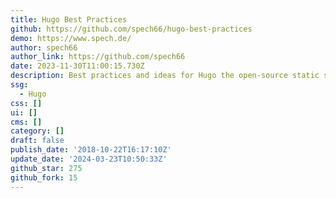 ```yaml
---
title: Hugo Best Practices
github: https://github.com/spech66/hugo-best-practices
demo: https://www.spech.de/
author: spech66
author_link: https://github.com/spech66
date: 2023-11-30T11:00:15.730Z
description: Best practices and ideas for Hugo the open-source static site generator.
ssg:
  - Hugo
css: []
ui: []
cms: []
category: []
draft: false
publish_date: '2018-10-22T16:17:10Z'
update_date: '2024-03-23T10:50:33Z'
github_star: 275
github_fork: 15
---
```

